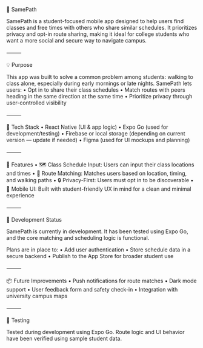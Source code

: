 📍 SamePath

SamePath is a student-focused mobile app designed to help users find classes and free times with others who share similar schedules. It prioritizes privacy and opt-in route sharing, making it ideal for college students who want a more social and secure way to navigate campus.

⸻

💡 Purpose

This app was built to solve a common problem among students: walking to class alone, especially during early mornings or late nights. SamePath lets users:
	•	Opt in to share their class schedules
	•	Match routes with peers heading in the same direction at the same time
	•	Prioritize privacy through user-controlled visibility

⸻

🔨 Tech Stack
	•	React Native (UI & app logic)
	•	Expo Go (used for development/testing)
	•	Firebase or local storage (depending on current version — update if needed)
	•	Figma (used for UI mockups and planning)

⸻

📱 Features
	•	🗺️ Class Schedule Input: Users can input their class locations and times
	•	🤝 Route Matching: Matches users based on location, timing, and walking paths
	•	🔒 Privacy-First: Users must opt in to be discoverable
	•	📱 Mobile UI: Built with student-friendly UX in mind for a clean and minimal experience

⸻

🚧 Development Status

SamePath is currently in development. It has been tested using Expo Go, and the core matching and scheduling logic is functional.

Plans are in place to:
	•	Add user authentication
	•	Store schedule data in a secure backend
	•	Publish to the App Store for broader student use

⸻

📦 Future Improvements
	•	Push notifications for route matches
	•	Dark mode support
	•	User feedback form and safety check-in
	•	Integration with university campus maps

⸻

🧪 Testing

Tested during development using Expo Go. Route logic and UI behavior have been verified using sample student data.
